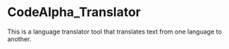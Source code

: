 # CodeAlpha_Translator
This is a language translator tool that translates text from one language to another.
